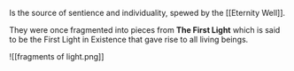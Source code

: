 Is the source of sentience and individuality, spewed by the [[Eternity Well]].

They were once fragmented into pieces from **The First Light** which is said to be the First Light in Existence that gave rise to all living beings.

![[fragments of light.png]]